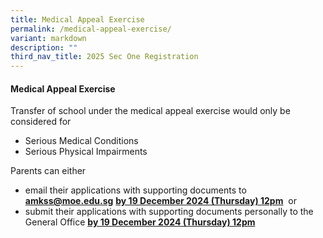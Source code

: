 ```yaml
---
title: Medical Appeal Exercise
permalink: /medical-appeal-exercise/
variant: markdown
description: ""
third_nav_title: 2025 Sec One Registration
---
```

#### Medical Appeal Exercise
Transfer of school under the medical appeal exercise would only be considered for

* Serious Medical Conditions&nbsp;
* Serious Physical Impairments

  

Parents can either&nbsp;

* email their applications with supporting documents to <a href="mailto:amkss@schools.gov.sg"><b><font color="#62C183">amkss@moe.edu.sg</font></b></a>&nbsp;**<u>by 19&nbsp;December 2024  (Thursday) 12pm</u>**&nbsp;&nbsp;or&nbsp;
* submit their applications with supporting documents personally to the General Office&nbsp;**<u>by 19&nbsp;December 2024 (Thursday) 12pm</u>**